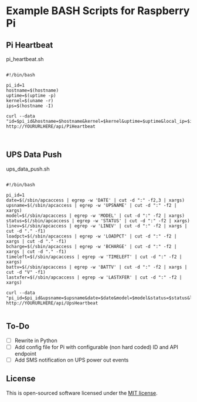 # Example BASH Scripts for Raspberry Pi

## Pi Heartbeat

pi_heartbeat.sh

<pre><code>
#!/bin/bash

pi_id=1
hostname=$(hostname)
uptime=$(uptime -p)
kernel=$(uname -r)
ips=$(hostname -I)

curl --data "id=$pi_id&hostname=$hostname&kernel=$kernel&uptime=$uptime&local_ip=$ips" http://YOURURLHERE/api/PiHeartbeat


</code></pre>

## UPS Data Push

ups_data_push.sh

<pre><code>
#!/bin/bash

pi_id=1
date=$(/sbin/apcaccess | egrep -w 'DATE' | cut -d ":" -f2,3 | xargs)
upsname=$(/sbin/apcaccess | egrep -w 'UPSNAME' | cut -d ":" -f2 | xargs)
model=$(/sbin/apcaccess | egrep -w 'MODEL' | cut -d ":" -f2 | xargs)
status=$(/sbin/apcaccess | egrep -w 'STATUS' | cut -d ":" -f2 | xargs)
linev=$(/sbin/apcaccess | egrep -w 'LINEV' | cut -d ":" -f2 | xargs | cut -d "." -f1)
loadpct=$(/sbin/apcaccess | egrep -w 'LOADPCT' | cut -d ":" -f2 | xargs | cut -d "." -f1)
bcharge=$(/sbin/apcaccess | egrep -w 'BCHARGE' | cut -d ":" -f2 | xargs | cut -d "." -f1)
timeleft=$(/sbin/apcaccess | egrep -w 'TIMELEFT' | cut -d ":" -f2 | xargs)
battv=$(/sbin/apcaccess | egrep -w 'BATTV' | cut -d ":" -f2 | xargs | cut -d "V" -f1)
lastxfer=$(/sbin/apcaccess | egrep -w 'LASTXFER' | cut -d ":" -f2 | xargs)

curl --data "pi_id=$pi_id&upsname=$upsname&date=$date&model=$model&status=$status&linev=$linev&loadpct=$loadpct&bcharge=$bcharge&timeleft=$timeleft&battv=$battv&lastxfer=$lastxfer" http://YOURURLHERE/api/UpsHeartbeat

</code></pre>

## To-Do

- [ ] Rewrite in Python
- [ ] Add config file for Pi with configurable (non hard coded) ID and API endpoint
- [ ] Add SMS notification on UPS power out events

## License

This is open-sourced software licensed under the [MIT license](http://opensource.org/licenses/MIT).